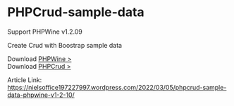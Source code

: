 # PHPCrud-sample-data
Support PHPWine v1.2.09

Create Crud with Boostrap sample data 

Download <a href="https://github.com/nielsofficeofficial/PHPWine"> PHPWine > </a> <br />
Download <a href="https://github.com/nielsofficeofficial/PHPCrud"> PHPCrud > </a>

Article Link: https://nielsoffice197227997.wordpress.com/2022/03/05/phpcrud-sample-data-phpwine-v1-2-10/
